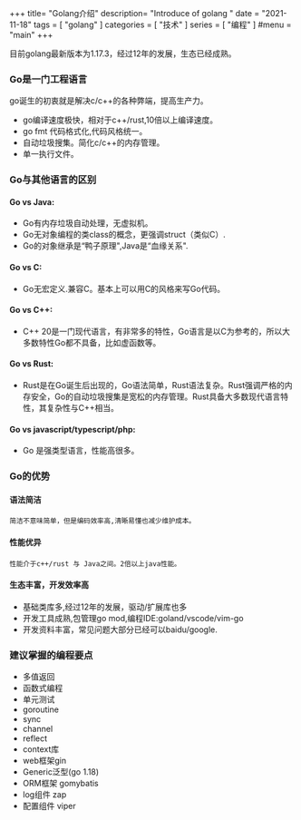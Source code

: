+++
title= "Golang介绍"
description= "Introduce of golang "
date = "2021-11-18"
tags = [
    "golang"
]
categories = [
  "技术"
]
series = [
  "编程"
]
#menu = "main"
+++

   目前golang最新版本为1.17.3，经过12年的发展，生态已经成熟。

### Go是一门工程语言
  go诞生的初衷就是解决c/c++的各种弊端，提高生产力。

  + go编译速度极快，相对于c++/rust,10倍以上编译速度。
  + go fmt 代码格式化,代码风格统一。
  + 自动垃圾搜集。简化c/c++的内存管理。
  + 单一执行文件。

### Go与其他语言的区别
  #### Go vs Java:

   + Go有内存垃圾自动处理，无虚拟机。
   + Go无对象编程的类class的概念，更强调struct（类似C）.
   + Go的对象继承是“鸭子原理",Java是“血缘关系".

  #### Go vs C:

   + Go无宏定义.兼容C。基本上可以用C的风格来写Go代码。

  #### Go vs C++:

   + C++ 20是一门现代语言，有非常多的特性，Go语言是以C为参考的，所以大多数特性Go都不具备，比如虚函数等。

  #### Go vs Rust:

   + Rust是在Go诞生后出现的，Go语法简单，Rust语法复杂。Rust强调严格的内存安全，Go的自动垃圾搜集是宽松的内存管理。Rust具备大多数现代语言特性，其复杂性与C++相当。

  #### Go vs javascript/typescript/php:

   + Go 是强类型语言，性能高很多。

### Go的优势
  #### 语法简洁
    简洁不意味简单，但是编码效率高,清晰易懂也减少维护成本。

  #### 性能优异
    性能介于c++/rust 与 Java之间。2倍以上java性能。

  #### 生态丰富，开发效率高

   + 基础类库多,经过12年的发展，驱动/扩展库也多
   + 开发工具成熟,包管理go mod,编程IDE:goland/vscode/vim-go
   + 开发资料丰富，常见问题大部分已经可以baidu/google.

### 建议掌握的编程要点

  + 多值返回
  + 函数式编程
  + 单元测试 
  + goroutine
  + sync
  + channel 
  + reflect
  + context库
  + web框架gin
  + Generic泛型(go 1.18)
  + ORM框架 gomybatis
  + log组件 zap
  + 配置组件 viper
